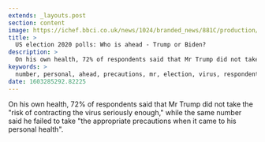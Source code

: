 ```yaml
--- 
extends: _layouts.post 
section: content 
image: https://ichef.bbci.co.uk/news/1024/branded_news/881C/production/_114944843_polltracker_index_promo976_v2.png 
title: > 
  US election 2020 polls: Who is ahead - Trump or Biden? 
description: > 
  On his own health, 72% of respondents said that Mr Trump did not take the "risk of contracting the virus seriously enough," while the same number said he failed to take "the appropriate precautions when it came to his personal health". 
keywords: > 
  number, personal, ahead, precautions, mr, election, virus, respondents, trump, biden, risk, seriously, health, polls, 2020 
date: 1603285292.82225 
--- 
```

<div><p>On his own health, 72% of respondents said that Mr Trump did not take the "risk of contracting the virus seriously enough," while the same number said he failed to take "the appropriate precautions when it came to his personal health".</p></div>
